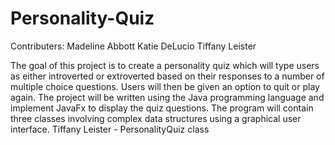 # Personality-Quiz

Contributers:
Madeline Abbott
Katie DeLucio
Tiffany Leister

The goal of this project is to create a personality
quiz which will type users as either introverted or
extroverted based on their responses to a number of 
multiple choice questions. Users will then be given
an option to quit or play again. The project will 
be written using the Java programming language and
implement JavaFx to display the quiz questions. The program 
will contain three classes involving complex data structures 
using a graphical user interface. 
Tiffany Leister - PersonalityQuiz class 
